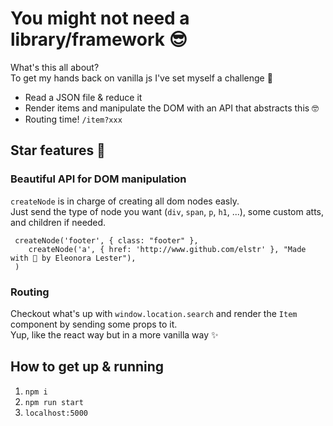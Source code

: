 # You might not need a library/framework 😎

What's this all about? <br/>
To get my hands back on vanilla js I've set myself a challenge 💪
- Read a JSON file & reduce it
- Render items and manipulate the DOM with an API that abstracts this 🤓
- Routing time! `/item?xxx` 

## Star features 🤩
### Beautiful API for DOM manipulation
`createNode` is in charge of creating all dom nodes easly. <br/>
Just send the type of node you want (`div`, `span`, `p`, `h1`, ...), some custom atts, and children if needed. 

```
 createNode('footer', { class: "footer" },
    createNode('a', { href: 'http://www.github.com/elstr' }, "Made with 💚 by Eleonora Lester"),
 )
```

### Routing
Checkout what's up with `window.location.search` and render the `Item` component by sending some props to it. <br/>
Yup, like the react way but in a more vanilla way ✨



## How to get up & running 

1) `npm i`
2) `npm run start`
3) `localhost:5000`
